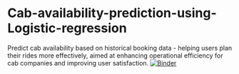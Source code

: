 # Cab-availability-prediction-using-Logistic-regression
Predict cab availability based on historical booking data - helping users plan their rides more effectively, aimed at enhancing operational efficiency for cab companies and improving user satisfaction.
[![Binder](https://mybinder.org/badge_logo.svg)](https://mybinder.org/v2/gh/Ankit2002developer/Cab-availability-prediction-using-Logistic-regression/main?labpath=https%3A%2F%2Fgithub.com%2FAnkit2002developer%2FCab-availability-prediction-using-Logistic-regression%2Fblob%2Fmain%2FYour%2520Cabs%2520Solution%2520by%2520Ankit%2520Pathak.ipynb)
